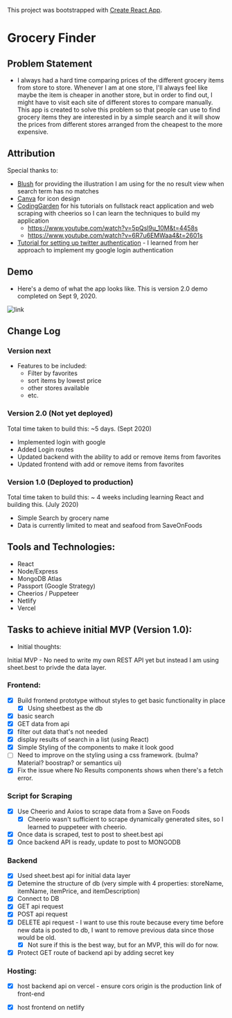 This project was bootstrapped with [Create React App](https://github.com/facebook/create-react-app).

# Grocery Finder

## Problem Statement
- I always had a hard time comparing prices of the different grocery items from store to store. Whenever I am at one store, I'll always feel like maybe the item is cheaper in another store, but in order to find out, I might have to visit each site of different stores to compare manually. This app is created to solve this problem so that people can use to find grocery items they are interested in by a simple search and it will show the prices from different stores arranged from the cheapest to the more expensive.

## Attribution

Special thanks to:
- [Blush](https://blush.design/) for providing the illustration I am using for the no result view when search term has no matches
- [Canva](https://www.canva.com/) for icon design
- [CodingGarden](https://www.youtube.com/channel/UCLNgu_OupwoeESgtab33CCw) for his tutorials on fullstack react application and web scraping with cheerios so I can learn the techniques to build my application
  - https://www.youtube.com/watch?v=5pQsl9u_10M&t=4458s
  - https://www.youtube.com/watch?v=6R7u6EMWaa4&t=2601s
- [Tutorial for setting up twitter authentication](https://github.com/leannezhang/twitter-authentication) - I learned from her approach to implement my google login authentication

## Demo
* Here's a demo of what the app looks like. This is version 2.0 demo completed on Sept 9, 2020.

![link](./demo/grocery_app_demo.gif)

## Change Log

### Version next
- Features to be included:
  - Filter by favorites
  - sort items by lowest price
  - other stores available
  - etc.

### Version 2.0 (Not yet deployed)
Total time taken to build this: ~5 days. (Sept 2020)

- Implemented login with google
- Added Login routes
- Updated backend with the ability to add or remove items from favorites
- Updated frontend with add or remove items from favorites

### Version 1.0 (Deployed to production)
Total time taken to build this: ~ 4 weeks including learning React and building this. (July 2020)

- Simple Search by grocery name
- Data is currently limited to meat and seafood from SaveOnFoods

## Tools and Technologies:

- React
- Node/Express
- MongoDB Atlas
- Passport (Google Strategy)
- Cheerios / Puppeteer
- Netlify
- Vercel


## Tasks to achieve initial MVP (Version 1.0):

* Initial thoughts:

Initial MVP - No need to write my own REST API yet but instead I am using sheet.best to privde the data layer. 

### Frontend:
- [x] Build frontend prototype without styles to get basic functionality in place
  - [x] Using sheetbest as the db
- [x] basic search
- [x] GET data from api 
- [x] filter out data that's not needed
- [x] display results of search in a list (using React)
- [x] Simple Styling of the components to make it look good
- [ ] Need to improve on the styling using a css framework. (bulma? Material? boostrap? or semantics ui)
- [x] Fix the issue where No Results components shows when there's a fetch error. 

### Script for Scraping
- [x] Use Cheerio and Axios to scrape data from a Save on Foods
  - [x] Cheerio wasn't sufficient to scrape dynamically generated sites, so I learned to puppeteer with cheerio. 
- [x] Once data is scraped, test to post to sheet.best api
- [x] Once backend API is ready, update to post to MONGODB 

### Backend

- [x] Used sheet.best api for initial data layer
- [x] Detemine the structure of db (very simple with 4 properties: storeName, itemName, itemPrice, and itemDescription)
- [x] Connect to DB
- [x] GET api request
- [x] POST api request
- [x] DELETE api request - I want to use this route because every time before new data is posted to db, I want to remove previous data since those would be old.
  - [x] Not sure if this is the best way, but for an MVP, this will do for now. 
- [x] Protect GET route of backend api by adding secret key

### Hosting:
- [x] host backend api on vercel - ensure cors origin is the production link of front-end
- [x] host frontend on netlify

